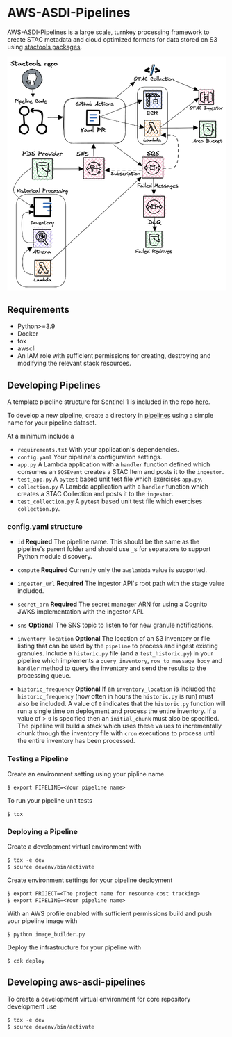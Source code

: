 # AWS-ASDI-Pipelines
AWS-ASDI-Pipelines is a large scale, turnkey processing framework to create STAC metadata and cloud optimized formats for data stored on S3 using [stactools packages](https://github.com/stactools-packages).


![Alt text](/docs/aws_asdi_cog.png)


## Requirements
- Python>=3.9
- Docker
- tox
- awscli
- An IAM role with sufficient permissions for creating, destroying and modifying the relevant stack resources.


## Developing Pipelines

A template pipeline structure for Sentinel 1 is included in the repo [here](aws_asdi_pipelines/pipelines/sentinel1).

To develop a new pipeline, create a directory in [pipelines](aws_asdi_pipelines/pipelines) using a simple name for your pipeline dataset.

At a minimum include a
- `requirements.txt` With your application's dependencies.
- `config.yaml` Your pipeline's configuration settings.
- `app.py` A Lambda application with a `handler` function defined which consumes an `SQSEvent` creates a STAC Item and posts it to the `ingestor`.
- `test_app.py` A `pytest` based unit test file which exercises `app.py`.
- `collection.py` A Lambda application with a `handler` function which creates a STAC Collection and posts it to the `ingestor`.
- `test_collection.py` A `pytest` based unit test file which exercises `collection.py`.

### config.yaml structure
- `id` **Required** The pipeline name.  This should be the same as the pipeline's parent folder and should use `_`s for separators to support Python module discovery.

- `compute` **Required** Currently only the `awslambda` value is supported.

- `ingestor_url` **Required** The ingestor API's root path with the stage value included.

- `secret_arn` **Required** The secret manager ARN for using a Cognito JWKS implementation with the ingestor API.

- `sns` **Optional** The SNS topic to listen to for new granule notifications.

- `inventory_location` **Optional** The location of an S3 inventory or file listing that can be used by the `pipeline` to process and ingest existing granules.  Include a `historic.py` file (and a `test_historic.py`) in your pipeline which implements a `query_inventory`, `row_to_message_body` and `handler` method to query the inventory and send the results to the processing queue.

- `historic_frequency` **Optional** If an `inventory_location` is included the `historic_frequency` (how often in hours the `historic.py` is run) must also be included.  A value of `0` indicates that the `historic.py` function will run a single time on deployment and process the entire inventory. If a value of > `0` is specified then an `initial_chunk` must also be specified.  The pipeline will build a stack which uses these values to incrementally chunk through the inventory file with `cron` executions to process until the entire inventory has been processed.



### Testing a Pipeline
Create an environment setting using your pipline name.
```
$ export PIPELINE=<Your pipeline name>
```

To run your pipeline unit tests
```
$ tox
```

### Deploying a Pipeline
Create a development virtual environment with
```
$ tox -e dev
$ source devenv/bin/activate
```
Create environment settings for your pipeline deployment
```
$ export PROJECT=<The project name for resource cost tracking>
$ export PIPELINE=<Your pipeline name>
```
With an AWS profile enabled with sufficient permissions build and push your pipeline image with
```
$ python image_builder.py
```

Deploy the infrastructure for your pipeline with
```
$ cdk deploy
```

## Developing aws-asdi-pipelines
To create a development virtual environment for core repository development use
```
$ tox -e dev
$ source devenv/bin/activate
```
